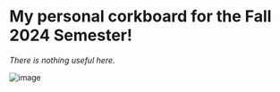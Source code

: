 # My personal corkboard for the Fall 2024 Semester!

_There is nothing useful here._

![image](https://github.com/user-attachments/assets/62cf17a0-913c-429f-a2d7-5a0104983995)

